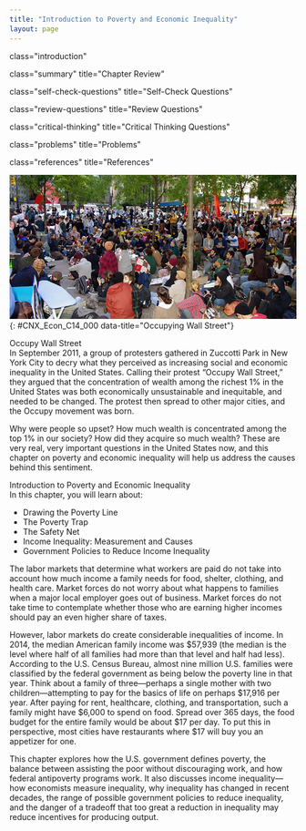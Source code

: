 ```yaml
---
title: "Introduction to Poverty and Economic Inequality"
layout: page
---
```



<cnx-pi data-type="cnx.flag.introduction"> class="introduction" </cnx-pi>

<cnx-pi data-type="cnx.eoc">class="summary" title="Chapter Review"</cnx-pi>

<cnx-pi data-type="cnx.eoc">class="self-check-questions" title="Self-Check Questions"</cnx-pi>

<cnx-pi data-type="cnx.eoc">class="review-questions" title="Review Questions"</cnx-pi>

<cnx-pi data-type="cnx.eoc">class="critical-thinking" title="Critical Thinking Questions"</cnx-pi>

<cnx-pi data-type="cnx.eoc">class="problems" title="Problems"</cnx-pi>

<cnx-pi data-type="cnx.eoc">class="references" title="References"</cnx-pi>

 ![This image shows hundreds of protestors during Occupy Wall Street.](../resources/CNX_Econ_C14_000.jpg "On September 17, 2011, Occupy Wall Street began in New York City&#x2019;s Wall Street financial district. (Credit: modification of work by David Shankbone/Flickr Creative Commons)"){: #CNX_Econ_C14_000 data-title="Occupying Wall Street"}

<div data-type="note" data-has-label="true" id="ch14mod00_bring" class="economics bringhome" data-label="" markdown="1">
<div data-type="title">
Occupy Wall Street
</div>
In September 2011, a group of protesters gathered in Zuccotti Park in New York City to decry what they perceived as increasing social and economic inequality in the United States. Calling their protest “Occupy Wall Street,” they argued that the concentration of wealth among the richest 1% in the United States was both economically unsustainable and inequitable, and needed to be changed. The protest then spread to other major cities, and the Occupy movement was born.

Why were people so upset? How much wealth is concentrated among the top 1% in our society? How did they acquire so much wealth? These are very real, very important questions in the United States now, and this chapter on poverty and economic inequality will help us address the causes behind this sentiment.

</div>

<div data-type="note" data-has-label="true" id="ch14mod00_obj" class="economics chapter-objectives" data-label="" markdown="1">
<div data-type="title">
Introduction to Poverty and Economic Inequality
</div>
In this chapter, you will learn about:

* Drawing the Poverty Line
* The Poverty Trap
* The Safety Net
* Income Inequality: Measurement and Causes
* Government Policies to Reduce Income Inequality

</div>

The labor markets that determine what workers are paid do not take into account how much income a family needs for food, shelter, clothing, and health care. Market forces do not worry about what happens to families when a major local employer goes out of business. Market forces do not take time to contemplate whether those who are earning higher incomes should pay an even higher share of taxes.

However, labor markets do create considerable inequalities of income. In 2014, the median American family income was $57,939 (the median is the level where half of all families had more than that level and half had less). According to the U.S. Census Bureau, almost nine million U.S. families were classified by the federal government as being below the poverty line in that year. Think about a family of three—perhaps a single mother with two children—attempting to pay for the basics of life on perhaps $17,916 per year. After paying for rent, healthcare, clothing, and transportation, such a family might have $6,000 to spend on food. Spread over 365 days, the food budget for the entire family would be about $17 per day. To put this in perspective, most cities have restaurants where $17 will buy you an appetizer for one.

This chapter explores how the U.S. government defines poverty, the balance between assisting the poor without discouraging work, and how federal antipoverty programs work. It also discusses income inequality—how economists measure inequality, why inequality has changed in recent decades, the range of possible government policies to reduce inequality, and the danger of a tradeoff that too great a reduction in inequality may reduce incentives for producing output.

